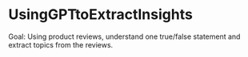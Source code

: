 # UsingGPTtoExtractInsights
Goal: Using product reviews, understand one true/false statement and extract topics from the reviews.
